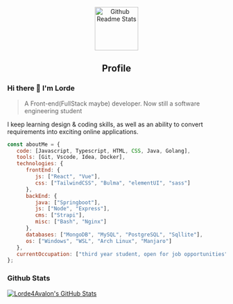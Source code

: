 <p align="center">
 <img width="100px" src="https://res.cloudinary.com/anuraghazra/image/upload/v1594908242/logo_ccswme.svg" align="center" alt="Github Readme Stats" />
 <h2 align="center">Profile</h2>
</p>

### Hi there 👋 I'm Lorde
> A Front-end(FullStack maybe) developer. Now still a software engineering student


<div>
 <p>
I keep learning design & coding skills, as well as an ability to convert requirements into exciting online applications.
</p>
</div>

```javascript
const aboutMe = {
   code: [Javascript, Typescript, HTML, CSS, Java, Golang], 
   tools: [Git, Vscode, Idea, Docker],
   technologies: {
      frontEnd: {
         js: ["React", "Vue"],
         css: ["TailwindCSS", "Bulma", "elementUI", "sass"]
      },
      backEnd: {
         java: ["Springboot"],
         js: ["Node", "Express"],
         cms: ["Strapi"],
         misc: ["Bash", "Nginx"]
      },
      databases: ["MongoDB", "MySQL", "PostgreSQL", "Sqllite"],
      os: ["Windows", "WSL", "Arch Linux", "Manjaro"]
   },
   currentOccupation: ["third year student, open for job opportunities"],
};
```

### Github Stats

[![Lorde4Avalon's GitHub Stats](https://github-readme-stats.vercel.app/api?username=Lorde4Avalon&show_icons=true&count_private=true)](https://github.com/Lorde4Avalon)
